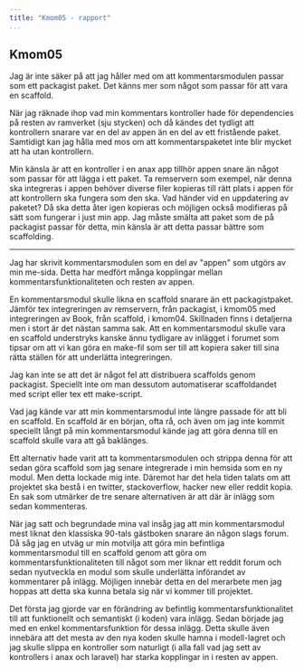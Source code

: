 ```yaml
---
title: "Kmom05 - rapport"
...
```


## Kmom05

Jag är inte säker på att jag håller med om att kommentarsmodulen passar som ett packagist paket. Det känns mer som något som passar för att vara en scaffold.

När jag räknade ihop vad min kommentars kontroller hade för dependencies på resten av ramverket (sju stycken) och då kändes det tydligt att kontrollern snarare var en del av appen än en del av ett fristående paket. Samtidigt kan jag hålla med mos om att kommentarspaketet inte blir mycket att ha utan kontrollern.

Min känsla är att en kontroller i en anax app tillhör appen snare än något som passar för att lägga i ett paket. Ta remservern som exempel, när denna ska integreras i appen behöver diverse filer kopieras till rätt plats i appen för att kontrollern ska fungera som den ska. Vad händer vid en uppdatering av paketet? Då ska detta åter igen kopieras och möjligen också modifieras på sätt som fungerar i just min app. Jag måste smälta att paket som de på packagist passar för detta, min känsla är att detta passar bättre som scaffolding.

---



Jag har skrivit kommentarsmodulen som en del av "appen" som utgörs av min me-sida. Detta har medfört många kopplingar mellan kommentarsfunktionaliteten och resten av appen.

En kommentarsmodul skulle likna en scaffold snarare än ett packagistpaket. Jämför tex integreringen av remservern, från packagist, i kmom05 med integreringen av Book, från scaffold, i kmom04. Skillnaden finns i detaljerna men i stort är det nästan samma sak. Att en kommentarsmodul skulle vara en scaffold understryks kanske ännu tydligare av inlägget i forumet som tipsar om att vi kan göra en make-fil som ser till att kopiera saker till sina rätta ställen för att underlätta integreringen.

Jag kan inte se att det är något fel att distribuera scaffolds genom packagist. Speciellt inte om man dessutom automatiserar scaffoldandet med script eller tex ett make-script.

Vad jag kände var att min kommentarsmodul inte längre passade för att bli en scaffold. En scaffold är en början, ofta rå, och även om jag inte kommit speciellt långt på min kommentarsmodul kände jag att göra denna till en scaffold skulle vara att gå baklänges.

Ett alternativ hade varit att ta kommentarsmodulen och strippa denna för att sedan göra scaffold som jag senare integrerade i min hemsida som en ny modul. Men detta lockade mig inte. Däremot har det hela tiden talats om att projektet ska bestå i en twitter, stackoverflow, hacker new eller reddit kopia. En sak som utmärker de tre senare alternativen är att där är inlägg som sedan kommenteras.

När jag satt och begrundade mina val insåg jag att min kommentarsmodul mest liknat den klassiska 90-tals gästboken snarare än någon slags forum. Då såg jag en utväg ur min motvilja att göra min befintliga kommentarsmodul till en scaffold genom att göra om kommentarsfunktionaliteten till något som mer liknar ett reddit forum och sedan nyutveckla en modul som skulle underlätta införandet av kommentarer på inlägg. Möjligen innebär detta en del merarbete men jag hoppas att detta ska kunna betala sig när vi kommer till projektet.

Det första jag gjorde var en förändring av befintlig kommentarsfunktionalitet till att funktionellt och semantiskt (i koden) vara inlägg. Sedan började jag med en enkel kommentarsfunktion för dessa inlägg. Detta skulle även innebära att det mesta av den nya koden skulle hamna i modell-lagret och jag skulle slippa en kontroller som naturligt (i alla fall vad jag sett av kontrollers i anax och laravel) har starka kopplingar in i resten av appen.
